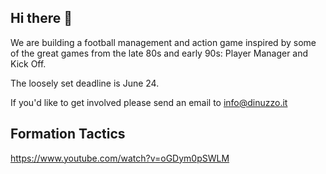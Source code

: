 ## Hi there 👋

We are building a football management and action game inspired by some of the great games from the late 80s and early 90s: Player Manager and Kick Off.
  
The loosely set deadline is June 24.  

If you'd like to get involved please send an email to info@dinuzzo.it 

## Formation Tactics  
https://www.youtube.com/watch?v=oGDym0pSWLM

<!--
**Here are some ideas to get you started:**

🙋‍♀️ A short introduction - what is your organization all about?
🌈 Contribution guidelines - how can the community get involved?
👩‍💻 Useful resources - where can the community find your docs? Is there anything else the community should know?
🍿 Fun facts - what does your team eat for breakfast?
🧙 Remember, you can do mighty things with the power of [Markdown](https://docs.github.com/github/writing-on-github/getting-started-with-writing-and-formatting-on-github/basic-writing-and-formatting-syntax)
-->

